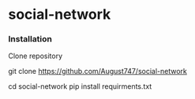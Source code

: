 # social-network

### Installation 

Clone repository

git clone https://github.com/August747/social-network

cd social-network
pip install requirments.txt